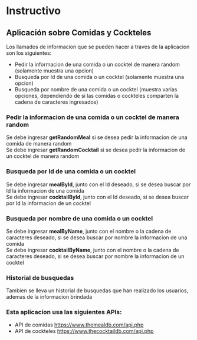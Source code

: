 # Instructivo
## Aplicación sobre Comidas y Cockteles

Los llamados de informacion que se pueden hacer a traves de la aplicacion son los siguientes:
* Pedir la informacion de una comida o un cocktel de manera random (solamente muestra una opcion)
* Busqueda por Id de una comida o un cocktel (solamente muestra una opcion)
* Busqueda por nombre de una comida o un cocktel (muestra varias opciones, dependiendo de si las comidas o cockteles comparten la cadena de caracteres ingresados)

### Pedir la informacion de una comida o un cocktel de manera random
Se debe ingresar **getRandomMeal** si se desea pedir la informacion de una comida de manera random  
Se debe ingresar **getRandomCocktail** si se desea pedir la informacion de un cocktel de manera random

### Busqueda por Id de una comida o un cocktel
Se debe ingresar **mealById**, junto con el Id deseado, si se desea buscar por Id la informacion de una comida  
Se debe ingresar **cocktailById**, junto con el Id deseado, si se desea buscar por Id la informacion de un cocktel

### Busqueda por nombre de una comida o un cocktel
Se debe ingresar **mealByName**, junto con el nombre o la cadena de caracteres deseado, si se desea buscar por nombre la informacion de una comida  
Se debe ingresar **cocktailByName**, junto con el nombre o la cadena de caracteres deseado, si se desea buscar por nombre la informacion de un cocktel

### Historial de busquedas
Tambien se lleva un historial de busquedas que han realizado los usuarios, ademas de la informacion brindada

### Esta aplicacion usa las siguientes APIs:
* API de comidas https://www.themealdb.com/api.php
* API de cockteles https://www.thecocktaildb.com/api.php